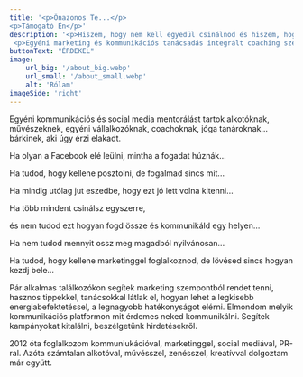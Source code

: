 ```yaml
---
title: '<p>Önazonos Te...</p>
<p>Támogató Én</p>'
description: '<p>Hiszem, hogy nem kell egyedül csinálnod és hiszem, hogy te tudod a legjobban!</p>
 <p>Egyéni marketing és kommunikációs tanácsadás integrált coaching szemlélettel.</p>'
buttonText: "ÉRDEKEL"
image: 
    url_big: '/about_big.webp'
    url_small: '/about_small.webp'
    alt: 'Rólam'
imageSide: 'right'
---
```

Egyéni kommunikációs és social media mentorálást tartok alkotóknak, művészeknek, egyéni vállalkozóknak, coachoknak, jóga tanároknak... bárkinek, aki úgy érzi elakadt.



Ha olyan a Facebook elé leülni, mintha a fogadat húznák...

Ha tudod, hogy kellene posztolni, de fogalmad sincs mit...

Ha mindig utólag jut eszedbe, hogy ezt jó lett volna kitenni...

Ha több mindent csinálsz egyszerre,

és nem tudod ezt hogyan fogd össze és kommunikáld egy helyen...

Ha nem tudod mennyit ossz meg magadból nyilvánosan...

Ha tudod, hogy kellene marketinggel foglalkoznod, de lövésed sincs hogyan kezdj bele...



Pár alkalmas találkozókon segítek marketing szempontból rendet tenni, hasznos tippekkel, tanácsokkal látlak el, hogyan lehet a legkisebb energiabefektetéssel, a legnagyobb hatékonyságot elérni. Elmondom melyik kommunikációs platformon mit érdemes neked kommunikálni. Segítek kampányokat kitalálni, beszélgetünk hirdetésekről.



2012 óta foglalkozom kommuniukációval, marketinggel, social mediával, PR-ral. Azóta számtalan alkotóval, művésszel, zenésszel, kreatívval dolgoztam már együtt.


